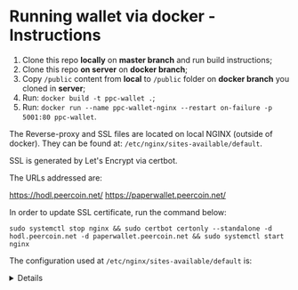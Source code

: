 # Running wallet via docker - Instructions

1. Clone this repo **locally** on **master branch** and run build instructions;
2. Clone this repo **on server** on **docker branch**;
3. Copy `/public` content from **local** to `/public` folder on **docker branch** you cloned in **server**;
4. Run: `docker build -t ppc-wallet .`;
5. Run: `docker run --name ppc-wallet-nginx --restart on-failure -p 5001:80 ppc-wallet`.

The Reverse-proxy and SSL files are located on local NGINX (outside of docker). They can be found at: `/etc/nginx/sites-available/default`.

SSL is generated by Let's Encrypt via certbot.

The URLs addressed are:

https://hodl.peercoin.net/
https://paperwallet.peercoin.net/

In order to update SSL certificate, run the command below:

```
sudo systemctl stop nginx && sudo certbot certonly --standalone -d hodl.peercoin.net -d paperwallet.peercoin.net && sudo systemctl start nginx
```

The configuration used at `/etc/nginx/sites-available/default` is:

<details>
  
```
# Peercoin Wallet configs

upstream ppc-wallet-generator {
  server 127.0.0.1:5001;
}

server {
  listen 80;
  server_name hodl.peercoin.net paperwallet.peercoin.net;
  
  location / {
    proxy_pass http://ppc-wallet-generator;
  }

  listen 443 ssl;
  ssl_certificate /etc/letsencrypt/live/hodl.peercoin.net/fullchain.pem;
  ssl_certificate_key /etc/letsencrypt/live/hodl.peercoin.net/privkey.pem;
  include /etc/nginx/conf.d/ssl.conf;
}
```

</details>
